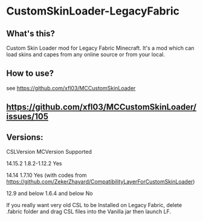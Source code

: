 # CustomSkinLoader-LegacyFabric
## What's this?  
Custom Skin Loader mod for Legacy Fabric Minecraft.
It's a mod which can load skins and capes from any online source or from your local.

## How to use?
see https://github.com/xfl03/MCCustomSkinLoader

## https://github.com/xfl03/MCCustomSkinLoader/issues/105

## Versions: 

CSLVersion MCVersion Supported

14.15.2 1.8.2-1.12.2  Yes

14.14 1.7.10      Yes
  (with codes from https://github.com/ZekerZhayard/CompatibilityLayerForCustomSkinLoader)

12.9 and below  1.6.4 and below No

If you really want very old CSL to be Installed on Legacy Fabric, delete .fabric folder and drag CSL files into the Vanilla jar then launch LF.
